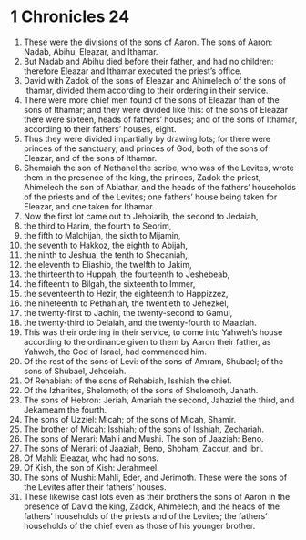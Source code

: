 ﻿
# 1 Chronicles 24
1. These were the divisions of the sons of Aaron. The sons of Aaron: Nadab, Abihu, Eleazar, and Ithamar. 
2. But Nadab and Abihu died before their father, and had no children: therefore Eleazar and Ithamar executed the priest’s office. 
3. David with Zadok of the sons of Eleazar and Ahimelech of the sons of Ithamar, divided them according to their ordering in their service. 
4. There were more chief men found of the sons of Eleazar than of the sons of Ithamar; and they were divided like this: of the sons of Eleazar there were sixteen, heads of fathers’ houses; and of the sons of Ithamar, according to their fathers’ houses, eight. 
5. Thus they were divided impartially by drawing lots; for there were princes of the sanctuary, and princes of God, both of the sons of Eleazar, and of the sons of Ithamar. 
6. Shemaiah the son of Nethanel the scribe, who was of the Levites, wrote them in the presence of the king, the princes, Zadok the priest, Ahimelech the son of Abiathar, and the heads of the fathers’ households of the priests and of the Levites; one fathers’ house being taken for Eleazar, and one taken for Ithamar. 
7. Now the first lot came out to Jehoiarib, the second to Jedaiah, 
8. the third to Harim, the fourth to Seorim, 
9. the fifth to Malchijah, the sixth to Mijamin, 
10. the seventh to Hakkoz, the eighth to Abijah, 
11. the ninth to Jeshua, the tenth to Shecaniah, 
12. the eleventh to Eliashib, the twelfth to Jakim, 
13. the thirteenth to Huppah, the fourteenth to Jeshebeab, 
14. the fifteenth to Bilgah, the sixteenth to Immer, 
15. the seventeenth to Hezir, the eighteenth to Happizzez, 
16. the nineteenth to Pethahiah, the twentieth to Jehezkel, 
17. the twenty-first to Jachin, the twenty-second to Gamul, 
18. the twenty-third to Delaiah, and the twenty-fourth to Maaziah. 
19. This was their ordering in their service, to come into Yahweh’s house according to the ordinance given to them by Aaron their father, as Yahweh, the God of Israel, had commanded him. 
20. Of the rest of the sons of Levi: of the sons of Amram, Shubael; of the sons of Shubael, Jehdeiah. 
21. Of Rehabiah: of the sons of Rehabiah, Isshiah the chief. 
22. Of the Izharites, Shelomoth; of the sons of Shelomoth, Jahath. 
23. The sons of Hebron: Jeriah, Amariah the second, Jahaziel the third, and Jekameam the fourth. 
24. The sons of Uzziel: Micah; of the sons of Micah, Shamir. 
25. The brother of Micah: Isshiah; of the sons of Isshiah, Zechariah. 
26. The sons of Merari: Mahli and Mushi. The son of Jaaziah: Beno. 
27. The sons of Merari: of Jaaziah, Beno, Shoham, Zaccur, and Ibri. 
28. Of Mahli: Eleazar, who had no sons. 
29. Of Kish, the son of Kish: Jerahmeel. 
30. The sons of Mushi: Mahli, Eder, and Jerimoth. These were the sons of the Levites after their fathers’ houses. 
31. These likewise cast lots even as their brothers the sons of Aaron in the presence of David the king, Zadok, Ahimelech, and the heads of the fathers’ households of the priests and of the Levites; the fathers’ households of the chief even as those of his younger brother. 
